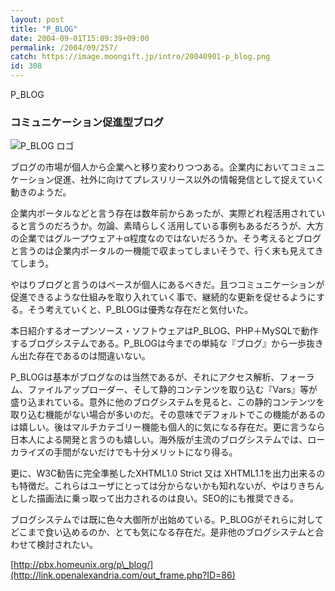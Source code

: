 ```yaml
---
layout: post
title: "P_BLOG"
date: 2004-09-01T15:09:39+09:00
permalink: /2004/09/257/
catch: https://image.moongift.jp/intro/20040901-p_blog.png
id: 308
---
```

P\_BLOG  
<!--more-->

### コミュニケーション促進型ブログ
  

![P_BLOG ロゴ](https://image.moongift.jp/intro/20040901-p_blog.png "P\_BLOG ロゴ")

  

ブログの市場が個人から企業へと移り変わりつつある。企業内においてコミュニケーション促進、社外に向けてプレスリリース以外の情報発信として捉えていく動きのようだ。

  

企業内ポータルなどと言う存在は数年前からあったが、実際どれ程活用されていると言うのだろうか。勿論、素晴らしく活用している事例もあるだろうが、大方の企業ではグループウェア＋α程度なのではないだろうか。そう考えるとブログと言うのは企業内ポータルの一機能で収まってしまいそうで、行く末も見えてきてしまう。

  

やはりブログと言うのはベースが個人にあるべきだ。且つコミュニケーションが促進できるような仕組みを取り入れていく事で、継続的な更新を促せるようにする。そう考えていくと、P\_BLOGは優秀な存在だと気付いた。

  

本日紹介するオープンソース・ソフトウェアはP\_BLOG、PHP＋MySQLで動作するブログシステムである。P\_BLOGは今までの単純な『ブログ』から一歩抜きん出た存在であるのは間違いない。

  

P\_BLOGは基本がブログなのは当然であるが、それにアクセス解析、フォーラム、ファイルアップローダー、そして静的コンテンツを取り込む『Vars』等が盛り込まれている。意外に他のブログシステムを見ると、この静的コンテンツを取り込む機能がない場合が多いのだ。その意味でデフォルトでこの機能があるのは嬉しい。後はマルチカテゴリー機能も個人的に気になる存在だ。更に言うなら日本人による開発と言うのも嬉しい。海外版が主流のブログシステムでは、ローカライズの手間がないだけでも十分メリットになり得る。

  

更に、W3C勧告に完全準拠したXHTML1.0 Strict 又は XHTML1.1を出力出来るのも特徴だ。これらはユーザにとっては分からないかも知れないが、やはりきちんとした描画法に乗っ取って出力されるのは良い。SEO的にも推奨できる。

  

ブログシステムでは既に色々大御所が出始めている。P\_BLOGがそれらに対してどこまで食い込めるのか、とても気になる存在だ。是非他のブログシステムと合わせて検討されたい。

  

[http://pbx.homeunix.org/p\_blog/](http://link.openalexandria.com/out_frame.php?ID=86)

